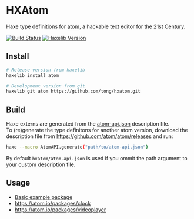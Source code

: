 
# HXAtom

Haxe type definitions for [atom](https://atom.io/docs/api), a hackable text editor for the 21st Century.

[![Build Status](https://travis-ci.org/tong/hxatom.svg?branch=master)](https://travis-ci.org/tong/hxatom) [![Haxelib Version](https://img.shields.io/github/tag/tong/hxatom.svg?style=flat-square&colorA=EA8220&colorB=FBC707&label=haxelib)](http://lib.haxe.org/p/atom/)


## Install

```sh
# Release version from haxelib
haxelib install atom

# Development version from git
haxelib git atom https://github.com/tong/hxatom.git
```


## Build

Haxe externs are generated from the [atom-api.json](atom-api.json) description file.  
To (re)generate the type definitons for another atom version, download the description file from https://github.com/atom/atom/releases and run:
```sh
haxe --macro AtomAPI.generate("path/to/atom-api.json")
```
By default `hxatom/atom-api.json` is used if you ommit the path argument to your custom description file.


## Usage

 - [Basic example package](./example)
 - https://atom.io/packages/clock
 - https://atom.io/packages/videoplayer
